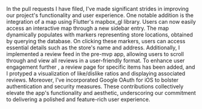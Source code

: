 In the pull requests I have filed, I've made significant strides in improving our project's functionality and user experience. One notable addition is the integration of a map using Flutter's mapbox_gl library. Users can now easily access an interactive map through a new sidebar entry. The map dynamically populates with markers representing store locations, obtained by querying the database. On clicking these markers, users can access essential details such as the store's name and address. Additionally, I implemented a review feed in the pre-mvp app, allowing users to scroll through and view all reviews in a user-friendly format. To enhance user engagement further , a review page for specific items has been added, and I protyped a visualization of like/dislike ratios and displaying associated reviews. Moreover, I've incorporated Google OAuth for iOS to bolster authentication and security measures. These contributions collectively elevate the app's functionality and aesthetic, underscoring our commitment to delivering a polished and feature-rich user experience.
